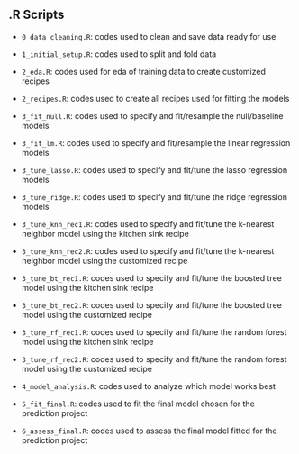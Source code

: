 ## .R Scripts

- `0_data_cleaning.R`: codes used to clean and save data ready for use

- `1_initial_setup.R`: codes used to split and fold data

- `2_eda.R`: codes used for eda of training data to create customized recipes

- `2_recipes.R`: codes used to create all recipes used for fitting the models

- `3_fit_null.R`: codes used to specify and fit/resample the null/baseline models

- `3_fit_lm.R`: codes used to specify and fit/resample the linear regression models

- `3_tune_lasso.R`: codes used to specify and fit/tune the lasso regression models

- `3_tune_ridge.R`: codes used to specify and fit/tune the ridge regression models

- `3_tune_knn_rec1.R`: codes used to specify and fit/tune the k-nearest neighbor model using the kitchen sink recipe

- `3_tune_knn_rec2.R`: codes used to specify and fit/tune the k-nearest neighbor model using the customized recipe

- `3_tune_bt_rec1.R`: codes used to specify and fit/tune the boosted tree model using the kitchen sink recipe

- `3_tune_bt_rec2.R`: codes used to specify and fit/tune the boosted tree model using the customized recipe

- `3_tune_rf_rec1.R`: codes used to specify and fit/tune the random forest model using the kitchen sink recipe

- `3_tune_rf_rec2.R`: codes used to specify and fit/tune the random forest model using the customized recipe

- `4_model_analysis.R`: codes used to analyze which model works best

- `5_fit_final.R`: codes used to fit the final model chosen for the prediction project

- `6_assess_final.R`: codes used to assess the final model fitted for the prediction project
